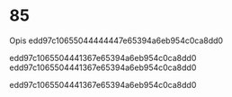 85
==

Opis
edd97c10655044444447e65394a6eb954c0ca8dd0

edd97c1065504441367e65394a6eb954c0ca8dd0
edd97c1065504441367e65394a6eb954c0ca8dd0

edd97c1065504441367e65394a6eb954c0ca8dd0


